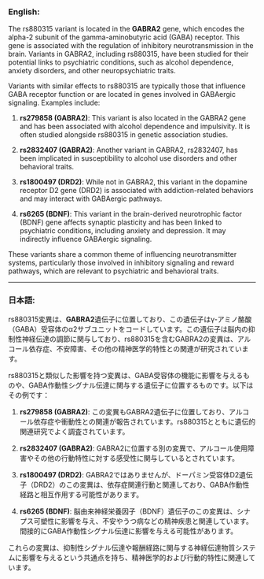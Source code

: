 ### English:
The rs880315 variant is located in the **GABRA2** gene, which encodes the alpha-2 subunit of the gamma-aminobutyric acid (GABA) receptor. This gene is associated with the regulation of inhibitory neurotransmission in the brain. Variants in GABRA2, including rs880315, have been studied for their potential links to psychiatric conditions, such as alcohol dependence, anxiety disorders, and other neuropsychiatric traits.

Variants with similar effects to rs880315 are typically those that influence GABA receptor function or are located in genes involved in GABAergic signaling. Examples include:

1. **rs279858 (GABRA2)**: This variant is also located in the GABRA2 gene and has been associated with alcohol dependence and impulsivity. It is often studied alongside rs880315 in genetic association studies.

2. **rs2832407 (GABRA2)**: Another variant in GABRA2, rs2832407, has been implicated in susceptibility to alcohol use disorders and other behavioral traits.

3. **rs1800497 (DRD2)**: While not in GABRA2, this variant in the dopamine receptor D2 gene (DRD2) is associated with addiction-related behaviors and may interact with GABAergic pathways.

4. **rs6265 (BDNF)**: This variant in the brain-derived neurotrophic factor (BDNF) gene affects synaptic plasticity and has been linked to psychiatric conditions, including anxiety and depression. It may indirectly influence GABAergic signaling.

These variants share a common theme of influencing neurotransmitter systems, particularly those involved in inhibitory signaling and reward pathways, which are relevant to psychiatric and behavioral traits.

---

### 日本語:
rs880315変異は、**GABRA2**遺伝子に位置しており、この遺伝子はγ-アミノ酪酸（GABA）受容体のα2サブユニットをコードしています。この遺伝子は脳内の抑制性神経伝達の調節に関与しており、rs880315を含むGABRA2の変異は、アルコール依存症、不安障害、その他の精神医学的特性との関連が研究されています。

rs880315と類似した影響を持つ変異は、GABA受容体の機能に影響を与えるものや、GABA作動性シグナル伝達に関与する遺伝子に位置するものです。以下はその例です：

1. **rs279858 (GABRA2)**: この変異もGABRA2遺伝子に位置しており、アルコール依存症や衝動性との関連が報告されています。rs880315とともに遺伝的関連研究でよく調査されています。

2. **rs2832407 (GABRA2)**: GABRA2に位置する別の変異で、アルコール使用障害やその他の行動特性に対する感受性に関与しているとされています。

3. **rs1800497 (DRD2)**: GABRA2ではありませんが、ドーパミン受容体D2遺伝子（DRD2）のこの変異は、依存症関連行動と関連しており、GABA作動性経路と相互作用する可能性があります。

4. **rs6265 (BDNF)**: 脳由来神経栄養因子（BDNF）遺伝子のこの変異は、シナプス可塑性に影響を与え、不安やうつ病などの精神疾患と関連しています。間接的にGABA作動性シグナル伝達に影響を与える可能性があります。

これらの変異は、抑制性シグナル伝達や報酬経路に関与する神経伝達物質システムに影響を与えるという共通点を持ち、精神医学的および行動的特性に関連しています。